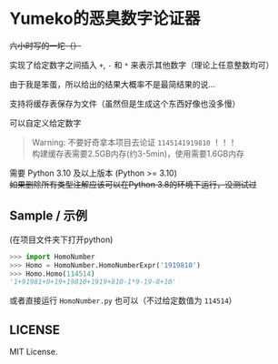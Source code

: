 # Yumeko的恶臭数字论证器

~~六小时写的一坨（）~~

实现了给定数字之间插入 `+`, `-` 和 `*` 来表示其他数字（理论上任意整数均可）

由于我是笨蛋，所以给出的结果大概率不是最简结果的说...

支持将缓存表保存为文件（虽然但是生成这个东西好像也没多慢）

可以自定义给定数字

> Warning: 不要好奇拿本项目去论证 `1145141919810` ！！！
> <br>
> 构建缓存表需要2.5GB内存(约3-5min)，使用需要1.6GB内存

需要 Python 3.10 及以上版本 (Python >= 3.10)
<br>
~~如果删除所有类型注解应该可以在Python 3.8的环境下运行，没测试过~~

## Sample / 示例

(在项目文件夹下打开python)

```python
>>> import HomoNumber
>>> Homo = HomoNumber.HomoNumberExpr('1919810')
>>> Homo.Homo(114514)
'1+91981+0+19+19810+1919+810-1*9-19-8+10'
```

或者直接运行 `HomoNumber.py` 也可以（不过给定数值为 `114514`）

## LICENSE

MIT License.
